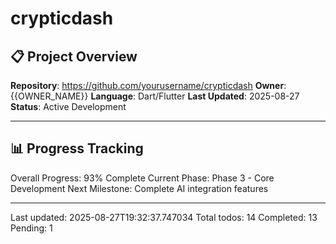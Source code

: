 # crypticdash

## 📋 Project Overview
**Repository**: https://github.com/yourusername/crypticdash
**Owner**: {{OWNER_NAME}}
**Language**: Dart/Flutter
**Last Updated**: 2025-08-27
**Status**: Active Development

---

## 📊 Progress Tracking
Overall Progress: 93% Complete
Current Phase: Phase 3 - Core Development
Next Milestone: Complete AI integration features

---
Last updated: 2025-08-27T19:32:37.747034
Total todos: 14
Completed: 13
Pending: 1
